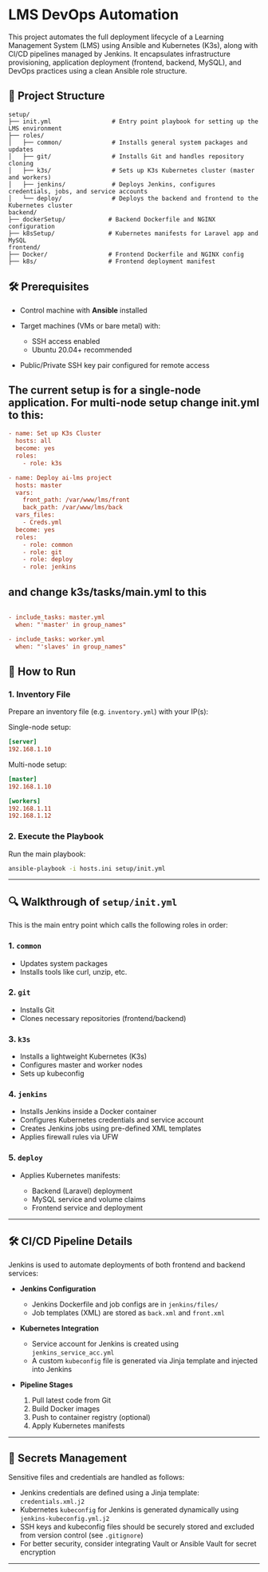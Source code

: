 # LMS DevOps Automation

This project automates the full deployment lifecycle of a Learning Management System (LMS) using Ansible and Kubernetes (K3s), along with CI/CD pipelines managed by Jenkins. It encapsulates infrastructure provisioning, application deployment (frontend, backend, MySQL), and DevOps practices using a clean Ansible role structure.

## 📁 Project Structure

```text
setup/
├── init.yml                 # Entry point playbook for setting up the LMS environment
├── roles/
│   ├── common/              # Installs general system packages and updates
│   ├── git/                 # Installs Git and handles repository cloning
│   ├── k3s/                 # Sets up K3s Kubernetes cluster (master and workers)
│   ├── jenkins/             # Deploys Jenkins, configures credentials, jobs, and service accounts
│   └── deploy/              # Deploys the backend and frontend to the Kubernetes cluster
backend/
├── dockerSetup/            # Backend Dockerfile and NGINX configuration
├── k8sSetup/               # Kubernetes manifests for Laravel app and MySQL
frontend/
├── Docker/                 # Frontend Dockerfile and NGINX config
├── k8s/                    # Frontend deployment manifest
```

## 🛠️ Prerequisites

* Control machine with **Ansible** installed
* Target machines (VMs or bare metal) with:

  * SSH access enabled
  * Ubuntu 20.04+ recommended
* Public/Private SSH key pair configured for remote access

## The current setup is for a single-node application. For multi-node setup change init.yml to this:

```ini
- name: Set up K3s Cluster
  hosts: all
  become: yes
  roles:
    - role: k3s

- name: Deploy ai-lms project
  hosts: master
  vars:
    front_path: /var/www/lms/front
    back_path: /var/www/lms/back
  vars_files:
    - Creds.yml
  become: yes
  roles:
    - role: common
    - role: git
    - role: deploy
    - role: jenkins
```

## and change k3s/tasks/main.yml to this

```ini

- include_tasks: master.yml
  when: "'master' in group_names"

- include_tasks: worker.yml
  when: "'slaves' in group_names"
```

## 🚀 How to Run

### 1. Inventory File

Prepare an inventory file (e.g. `inventory.yml`) with your IP(s):

Single-node setup:

```ini
[server]
192.168.1.10
```

Multi-node setup:

```ini
[master]
192.168.1.10

[workers]
192.168.1.11
192.168.1.12
```

### 2. Execute the Playbook

Run the main playbook:

```bash
ansible-playbook -i hosts.ini setup/init.yml
```

---

## 🔍 Walkthrough of `setup/init.yml`

This is the main entry point which calls the following roles in order:

### 1. `common`

* Updates system packages
* Installs tools like curl, unzip, etc.

### 2. `git`

* Installs Git
* Clones necessary repositories (frontend/backend)

### 3. `k3s`

* Installs a lightweight Kubernetes (K3s)
* Configures master and worker nodes
* Sets up kubeconfig

### 4. `jenkins`

* Installs Jenkins inside a Docker container
* Configures Kubernetes credentials and service account
* Creates Jenkins jobs using pre-defined XML templates
* Applies firewall rules via UFW

### 5. `deploy`

* Applies Kubernetes manifests:

  * Backend (Laravel) deployment
  * MySQL service and volume claims
  * Frontend service and deployment

---

## 🛠️ CI/CD Pipeline Details

Jenkins is used to automate deployments of both frontend and backend services:

* **Jenkins Configuration**

  * Jenkins Dockerfile and job configs are in `jenkins/files/`
  * Job templates (XML) are stored as `back.xml` and `front.xml`

* **Kubernetes Integration**

  * Service account for Jenkins is created using `jenkins_service_acc.yml`
  * A custom `kubeconfig` file is generated via Jinja template and injected into Jenkins

* **Pipeline Stages**

  1. Pull latest code from Git
  2. Build Docker images
  3. Push to container registry (optional)
  4. Apply Kubernetes manifests

---

## 🔐 Secrets Management

Sensitive files and credentials are handled as follows:

* Jenkins credentials are defined using a Jinja template: `credentials.xml.j2`
* Kubernetes `kubeconfig` for Jenkins is generated dynamically using `jenkins-kubeconfig.yml.j2`
* SSH keys and kubeconfig files should be securely stored and excluded from version control (see `.gitignore`)
* For better security, consider integrating Vault or Ansible Vault for secret encryption

---
